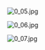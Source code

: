 # 
![0_05.jpg](/source/joyoi/noi2019-robot/img/aHR0cHM6Ly9pLmxvbGkubmV0LzIwMTkvMTIvMTgvRTF2Wm5STmRoTXppS0pqLmpwZw==.jpg)

![0_06.jpg](/source/joyoi/noi2019-robot/img/aHR0cHM6Ly9pLmxvbGkubmV0LzIwMTkvMTIvMTgvU1JDVUZ6ZDdjTmh5MzI5LmpwZw==.jpg)

![0_07.jpg](/source/joyoi/noi2019-robot/img/aHR0cHM6Ly9pLmxvbGkubmV0LzIwMTkvMTIvMTgvbzhNZnRrTnYxOXduM2RGLmpwZw==.jpg)
